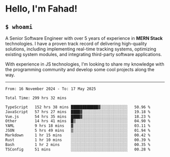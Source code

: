 <h1>Hello, I'm Fahad!</h1>

<h2><code>$ whoami</code></h2>

A Senior Software Engineer with over 5 years of experience in **MERN Stack** technologies. I have a proven track record of delivering high-quality solutions, including implementing real-time tracking systems, optimizing existing system modules, and integrating third-party software applications.

With experience in JS technologies, I'm looking to share my knowledge with the programming community and develop some cool projects along the way.

---

<!--START_SECTION:waka-->

```txt
From: 16 November 2024 - To: 17 May 2025

Total Time: 299 hrs 32 mins

TypeScript   152 hrs 38 mins ████████████▓░░░░░░░░░░░░   50.96 %
JavaScript   57 hrs 27 mins  ████▓░░░░░░░░░░░░░░░░░░░░   19.18 %
Vue.js       54 hrs 35 mins  ████▓░░░░░░░░░░░░░░░░░░░░   18.23 %
Other        14 hrs 41 mins  █▒░░░░░░░░░░░░░░░░░░░░░░░   04.90 %
YAML         9 hrs 18 mins   ▓░░░░░░░░░░░░░░░░░░░░░░░░   03.11 %
JSON         5 hrs 49 mins   ▒░░░░░░░░░░░░░░░░░░░░░░░░   01.94 %
Markdown     1 hr 15 mins    ░░░░░░░░░░░░░░░░░░░░░░░░░   00.42 %
Rust         1 hr 10 mins    ░░░░░░░░░░░░░░░░░░░░░░░░░   00.39 %
Bash         1 hr 2 mins     ░░░░░░░░░░░░░░░░░░░░░░░░░   00.35 %
TSConfig     51 mins         ░░░░░░░░░░░░░░░░░░░░░░░░░   00.28 %
```

<!--END_SECTION:waka-->

<!--
**heyFahad/heyFahad** is a ✨ _special_ ✨ repository because its `README.md` (this file) appears on your GitHub profile.

Here are some ideas to get you started:

- 🔭 I’m currently working on ...
- 🌱 I’m currently learning ...
- 👯 I’m looking to collaborate on ...
- 🤔 I’m looking for help with ...
- 💬 Ask me about ...
- 📫 How to reach me: ...
- 😄 Pronouns: ...
- ⚡ Fun fact: ...
-->
